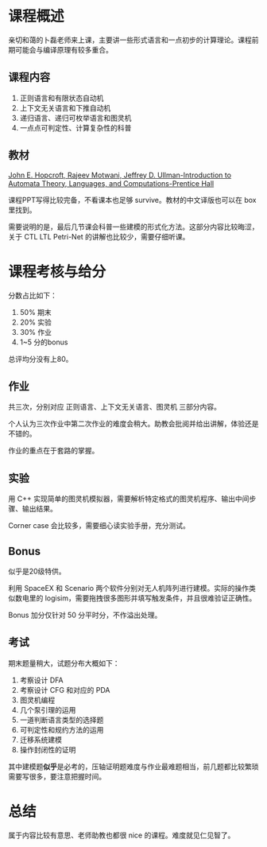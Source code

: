 # 课程概述

亲切和蔼的卜磊老师来上课，主要讲一些形式语言和一点初步的计算理论。课程前期可能会与编译原理有较多重合。

## 课程内容

1. 正则语言和有限状态自动机
2. 上下文无关语言和下推自动机
3. 递归语言、递归可枚举语言和图灵机
4. 一点点可判定性、计算复杂性的科普

## 教材
[John E. Hopcroft, Rajeev Motwani, Jeffrey D. Ullman-Introduction to Automata Theory, Languages, and Computations-Prentice Hall](https://box.nju.edu.cn/smart-link/57095a05-1099-456b-aecf-8c80ce97be0c/)

课程PPT写得比较完备，不看课本也足够 survive。教材的中文译版也可以在 box 里找到。

需要说明的是，最后几节课会科普一些建模的形式化方法。这部分内容比较晦涩，关于 CTL LTL Petri-Net 的讲解也比较少，需要仔细听课。

# 课程考核与给分

分数占比如下：

1. 50% 期末
2. 20% 实验
3. 30% 作业
4. 1~5 分的bonus

总评均分没有上80。

## 作业

共三次，分别对应 正则语言、上下文无关语言、图灵机 三部分内容。

个人认为三次作业中第二次作业的难度会稍大。助教会批阅并给出讲解，体验还是不错的。

作业的重点在于套路的掌握。

## 实验

用 C++ 实现简单的图灵机模拟器，需要解析特定格式的图灵机程序、输出中间步骤、输出结果。

Corner case 会比较多，需要细心读实验手册，充分测试。

## Bonus

似乎是20级特供。

利用 SpaceEX 和 Scenario 两个软件分别对无人机阵列进行建模。实际的操作类似数电里的 logisim，需要拖拽很多图形并填写触发条件，并且很难验证正确性。

Bonus 加分仅针对 50 分平时分，不作溢出处理。

## 考试

期末题量稍大，试题分布大概如下：

1. 考察设计 DFA
2. 考察设计 CFG 和对应的 PDA
3. 图灵机编程
4. 几个泵引理的运用
5. 一道判断语言类型的选择题
6. 可判定性和规约方法的运用
7. 迁移系统建模
8. 操作封闭性的证明

其中建模题**似乎**是必考的，压轴证明题难度与作业最难题相当，前几题都比较繁琐需要写很多，要注意把握时间。

# 总结

属于内容比较有意思、老师助教也都很 nice 的课程。难度就见仁见智了。